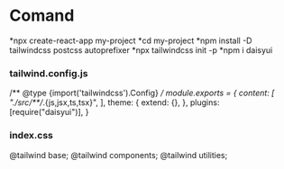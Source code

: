 # Comand
*npx create-react-app my-project
*cd my-project
*npm install -D tailwindcss postcss autoprefixer
*npx tailwindcss init -p
*npm i daisyui
### tailwind.config.js

/** @type {import('tailwindcss').Config} */
module.exports = {
  content: [
    "./src/**/*.{js,jsx,ts,tsx}",
  ],
  theme: {
    extend: {},
  },
  plugins: [require("daisyui")],
}
### index.css
@tailwind base;
@tailwind components;
@tailwind utilities;